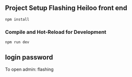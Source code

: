 
## Project Setup Flashing Heiloo front end

```sh
npm install
```

### Compile and Hot-Reload for Development

```sh
npm run dev
```

## login password

To open admin: flashing

